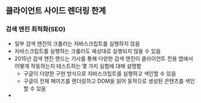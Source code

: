 ## 클라이언트 사이드 렌더링 한계
### 검색 엔진 최적화(SEO)
- 일부 검색 엔진의 크롤러는 자바스크립트를 실행하지 않음
- 자바스크립트를 실행하는 크롤러도 예상대로 실행되지 않을 수 있음
- 2015년 검색 엔진 랜드는 기사를 통해 다양한 검색 엔진이 클라이언트 전용 앱에서 어떻게 작동하는지 테스트하는 몇 가지 실험에 대해 설명함
	- 구글이 다양한 구현 방식으로 자바스크립트를 실행하고 색인할 수 있음
	- 구글이 전체 페이즈를 렌더링하고 DOM을 읽어 동적으로 생성된 콘텐츠를 색인할 수 있음
- 